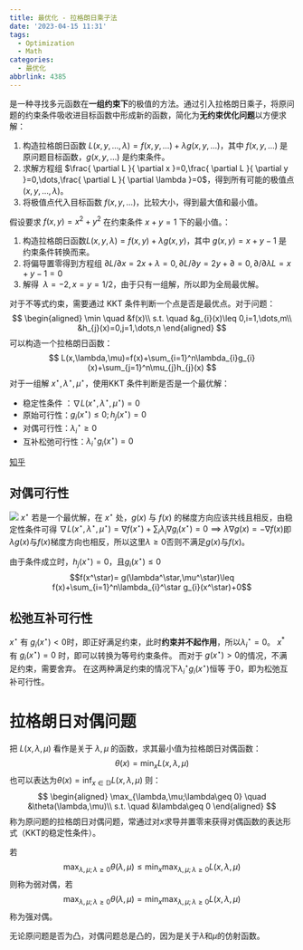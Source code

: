 ```yaml
---
title: 最优化 - 拉格朗日乘子法
date: '2023-04-15 11:31'
tags:
  - Optimization
  - Math
categories:
  - 最优化
abbrlink: 4385
---
```

是一种寻找多元函数在**一组约束下**的极值的方法。通过引入拉格朗日乘子，将原问题的约束条件吸收进目标函数中形成新的函数，简化为**无约束优化问题**以方便求解：
1.  构造拉格朗日函数 $L(x,y,\dots,\lambda) = f(x,y,\dots) + \lambda g(x,y, \dots)$，其中 $f(x,y,\dots)$ 是原问题目标函数，$g(x,y, \dots)$ 是约束条件。
2.  求解方程组 $\frac{ \partial L }{ \partial x }=0,\frac{ \partial L }{ \partial y }=0,\dots,\frac{ \partial L }{ \partial \lambda }=0$，得到所有可能的极值点 $(x,y,…,λ)$。
3.  将极值点代入目标函数 $f(x,y,\dots)$，比较大小，得到最大值和最小值。

假设要求 $f(x,y) = x^2 + y^2$ 在约束条件 $x + y = 1$ 下的最小值。：

1.  构造拉格朗日函数$L(x,y,\lambda) = f(x,y) + \lambda g(x,y)$，其中 $g(x,y) = x + y - 1$ 是约束条件转换而来。
2.  将偏导置零得到方程组 $\partial L/\partial x = 2x + \lambda = 0,\partial L/\partial y = 2y + \partial = 0,\partial/\partial \lambda L = x + y - 1 = 0$
3.  解得  $\lambda = -2,x = y = 1/2$，由于只有一组解，所以即为全局最优解。

对于不等式约束，需要通过 KKT 条件判断一个点是否是最优点。对于问题：
$$
\begin{aligned}
\min \quad &f(x)\\
s.t. \quad &g_{i}(x)\leq 0,i=1,\dots,m\\
&h_{j}(x)=0,j=1,\dots,n
\end{aligned}
$$
可以构造一个拉格朗日函数：
$$
L(x,\lambda,\mu)=f(x)+\sum_{i=1}^n\lambda_{i}g_{i}(x)+\sum_{j=1}^n\mu_{j}h_{j}(x)
$$
对于一组解 $x^\star,\lambda^\star,\mu^\star$，使用KKT 条件判断是否是一个最优解：
- 稳定性条件 ：$\nabla L(x^\star,\lambda^\star,\mu^\star)=0$
- 原始可行性：$g_{i}(x^\star)\leq 0;h_{j}(x^\star)= 0$
- 对偶可行性：$\lambda^\star_{i}\geq 0$
- 互补松弛可行性：$\lambda_{i}^\star g_{i}(x^\star)=0$

[知乎](https://zhuanlan.zhihu.com/p/556832103)
## 对偶可行性
![](https://pic2.zhimg.com/80/v2-052b0104b46e31fa4d7a05e9c6f3d2b5_720w.webp)
$x^\star$ 若是一个最优解，在 $x^\star$ 处，$g(x)$ 与 $f(x)$ 的梯度方向应该共线且相反，由稳定性条件可得
$\nabla L(x^\star,\lambda^\star,\mu^\star)=\nabla f(x^\star)+\sum_{i}\lambda_{i}\nabla g_{i}(x^{\star})=0\implies \lambda\nabla g(x)=-\nabla f(x)$即$\lambda g(x)$与$f(x)$梯度方向也相反，所以这里$\lambda\geq 0$否则不满足$g(x)$与$f(x)$。

由于条件成立时，$h_{j}(x^\star)=0$，且$g_{i}(x^\star)\leq 0$
$$f(x^\star)= g(\lambda^\star,\mu^\star)\leq f(x)+\sum_{i=1}^n\lambda_{i}^\star g_{i}(x^\star)+0$$
## 松弛互补可行性

$x^\star$ 有 $g_{i}(x^\star)< 0$时，即正好满足约束，此时**约束并不起作用**，所以$\lambda_{i}^\star=0$。
$x^*$ 有 $g_{i}(x^\star)=0$ 时，即可以转换为等号约束条件。
而对于 $g(x^\star)>0$的情况，不满足约束，需要舍弃。
在这两种满足约束的情况下$\lambda_{i}^\star g_{i}(x^\star)$恒等 于$0$，即为松弛互补可行性。

# 拉格朗日对偶问题
把 $L(x,\lambda,\mu)$ 看作是关于 $\lambda,\mu$ 的函数，求其最小值为拉格朗日对偶函数：
$$\theta(x)=\min_{x} L(x,\lambda,\mu)$$
也可以表达为$\theta(x)=\inf_{x \in \mathbb{D}}L(x,\lambda,\mu)$
则：
$$
\begin{aligned}
\max_{\lambda,\mu;\lambda\geq 0} \quad &\theta(\lambda,\mu)\\
s.t. \quad &\lambda\geq 0
\end{aligned}
$$
称为原问题的拉格朗日对偶问题，常通过对$x$求导并置零来获得对偶函数的表达形式（KKT的稳定性条件）。

若
$$
\max_{\lambda,\mu;\lambda\geq 0}\theta(\lambda,\mu)\leq \min_{x} \max_{\lambda,\mu;\lambda\geq 0}L(x,\lambda,\mu)
$$
则称为弱对偶，若
$$
\max_{\lambda,\mu;\lambda\geq 0}\theta(\lambda,\mu)= \min_{x} \max_{\lambda,\mu;\lambda\geq 0}L(x,\lambda,\mu)
$$
称为强对偶。

无论原问题是否为凸，对偶问题总是凸的，因为是关于$\lambda$和$\mu$的仿射函数。